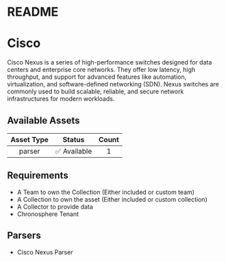 
README
======

# Cisco


Cisco Nexus is a series of high-performance switches designed for data centers and enterprise core networks. They offer low latency, high throughput, and support for advanced features like automation, virtualization, and software-defined networking (SDN). Nexus switches are commonly used to build scalable, reliable, and secure network infrastructures for modern workloads.
## Available Assets

|Asset Type|Status|Count|
| :---: | :---: | :---: |
|parser|✅ Available|1|

## Requirements

- A Team to own the Collection (Either included or custom team)
- A Collection to own the asset (Either included or custom collection)
- A Collector to provide data
- Chronosphere Tenant

## Parsers

- Cisco Nexus Parser
